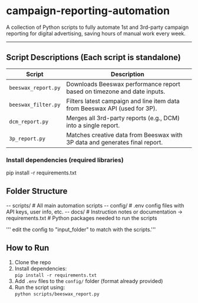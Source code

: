 # campaign-reporting-automation
A collection of Python scripts to fully automate 1st and 3rd-party campaign reporting for digital advertising, saving hours of manual work every week.

---
## Script Descriptions (Each script is standalone)

| Script              | Description                                                                 |
|---------------------|-----------------------------------------------------------------------------|
| `beeswax_report.py` | Downloads Beeswax performance report based on timezone and date inputs.     |
| `beeswax_filter.py` | Filters latest campaign and line item data from Beeswax API (used for 3P).  |
| `dcm_report.py`     | Merges all 3rd-party reports (e.g., DCM) into a single report.              |
| `3p_report.py`      | Matches creative data from Beeswax with 3P data and generates final report. |

### Install dependencies (required libraries)
pip install -r requirements.txt

## Folder Structure
-- scripts/ # All main automation scripts 
-- config/ # .env config files with API keys, user info, etc. 
-- docs/ # Instruction notes or documentation 
-> requirements.txt # Python packages needed to run the scripts

''' edit the config to "input_folder" to match with the scripts.'''

## How to Run
1. Clone the repo
2. Install dependencies:  
   `pip install -r requirements.txt`
3. Add `.env` files to the `config/` folder (format already provided)
4. Run the script using:  
   `python scripts/beeswax_report.py`
